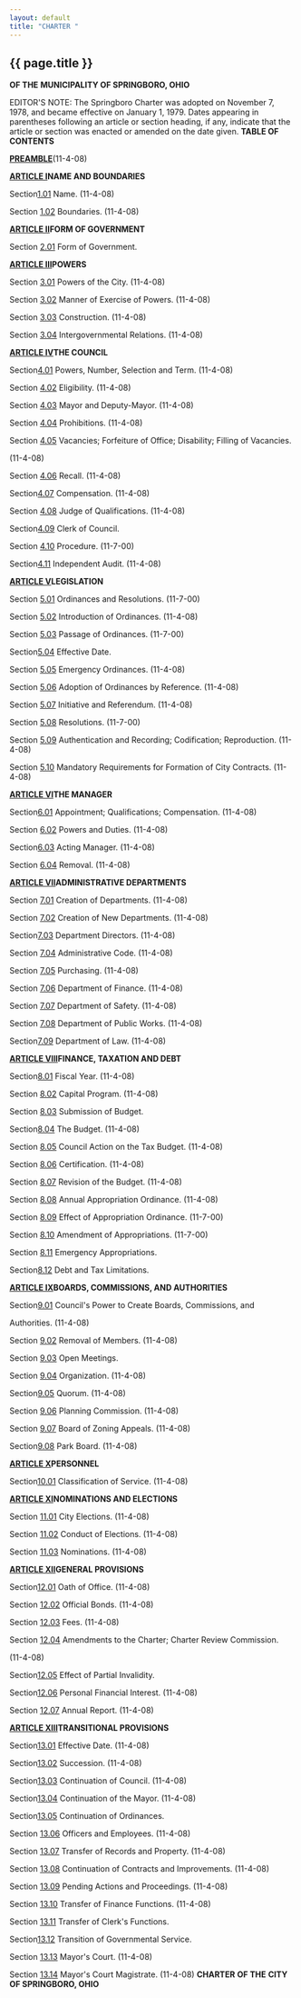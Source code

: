 ```yaml
---
layout: default 
title: "CHARTER "
---
```


{{ page.title }}
----------------

**OF THE** **MUNICIPALITY OF SPRINGBORO, OHIO**

EDITOR'S NOTE: The Springboro Charter was adopted on November 7, 1978,
and became effective on January 1, 1979. Dates appearing in parentheses
following an article or section heading, if any, indicate that the
article or section was enacted or amended on the date given. **TABLE OF
CONTENTS**

[**PREAMBLE**](13128872.html)(11-4-08)

[**ARTICLE I**](13165b88.html)**NAME AND BOUNDARIES**

Section[1.01](13189982.html) Name. (11-4-08)

Section [1.02](131c751d.html) Boundaries. (11-4-08)

[**ARTICLE II**](13202198.html)**FORM OF GOVERNMENT**

Section [2.01](1322aea2.html) Form of Government.

[**ARTICLE III**](1327d26d.html)**POWERS**

Section [3.01](13291520.html) Powers of the City. (11-4-08)

Section [3.02](132d954d.html) Manner of Exercise of Powers. (11-4-08)

Section [3.03](13312000.html) Construction. (11-4-08)

Section [3.04](13353c76.html) Intergovernmental Relations. (11-4-08)

[**ARTICLE IV**](13393825.html)**THE COUNCIL**

Section[4.01](133b6446.html) Powers, Number, Selection and Term.
(11-4-08)

Section [4.02](13415efe.html) Eligibility. (11-4-08)

Section [4.03](1346a0c0.html) Mayor and Deputy-Mayor. (11-4-08)

Section [4.04](134cdd6a.html) Prohibitions. (11-4-08)

Section [4.05](1353af4e.html) Vacancies; Forfeiture of Office;
Disability; Filling of Vacancies.

(11-4-08)

Section [4.06](135fbce2.html) Recall. (11-4-08)

Section[4.07](1368d53e.html) Compensation. (11-4-08)

Section [4.08](136daf56.html) Judge of Qualifications. (11-4-08)

Section[4.09](137207b9.html) Clerk of Council.

Section [4.10](1377099a.html) Procedure. (11-7-00)

Section[4.11](137d04dc.html) Independent Audit. (11-4-08)

[**ARTICLE V**](13823424.html)**LEGISLATION**

Section [5.01](138487ff.html) Ordinances and Resolutions. (11-7-00)

Section [5.02](1388ae2c.html) Introduction of Ordinances. (11-4-08)

Section [5.03](138cc427.html) Passage of Ordinances. (11-7-00)

Section[5.04](1391b09c.html) Effective Date.

Section [5.05](139512b4.html) Emergency Ordinances. (11-4-08)

Section [5.06](139a0d3d.html) Adoption of Ordinances by Reference.
(11-4-08)

Section [5.07](139e205d.html) Initiative and Referendum. (11-4-08)

Section [5.08](13a320fb.html) Resolutions. (11-7-00)

Section [5.09](13a76d3c.html) Authentication and Recording;
Codification; Reproduction. (11-4-08)

Section [5.10](13adf2f6.html) Mandatory Requirements for Formation of
City Contracts. (11-4-08)

[**ARTICLE VI**](13b7f2f2.html)**THE MANAGER**

Section[6.01](13b987af.html) Appointment; Qualifications; Compensation.
(11-4-08)

Section [6.02](13bd1f42.html) Powers and Duties. (11-4-08)

Section[6.03](13cc7ea4.html) Acting Manager. (11-4-08)

Section [6.04](13d04eda.html) Removal. (11-4-08)

[**ARTICLE VII**](13d8ecc9.html)**ADMINISTRATIVE DEPARTMENTS**

Section [7.01](13da2e6f.html) Creation of Departments. (11-4-08)

Section [7.02](13df4973.html) Creation of New Departments. (11-4-08)

Section[7.03](13e35385.html) Department Directors. (11-4-08)

Section [7.04](13e7a5e5.html) Administrative Code. (11-4-08)

Section [7.05](13eb6b02.html) Purchasing. (11-4-08)

Section [7.06](13efe609.html) Department of Finance. (11-4-08)

Section [7.07](13f48fb4.html) Department of Safety. (11-4-08)

Section [7.08](13f8f248.html) Department of Public Works. (11-4-08)

Section[7.09](13fcfebc.html) Department of Law. (11-4-08)

[**ARTICLE VIII**](1400af32.html)**FINANCE, TAXATION AND DEBT**

Section[8.01](14027211.html) Fiscal Year. (11-4-08)

Section [8.02](14068197.html) Capital Program. (11-4-08)

Section [8.03](1412deed.html) Submission of Budget.

Section[8.04](14163594.html) The Budget. (11-4-08)

Section [8.05](141a82d0.html) Council Action on the Tax Budget.
(11-4-08)

Section [8.06](14249a75.html) Certification. (11-4-08)

Section [8.07](1428ec8d.html) Revision of the Budget. (11-4-08)

Section [8.08](142c90dc.html) Annual Appropriation Ordinance. (11-4-08)

Section [8.09](1430202e.html) Effect of Appropriation Ordinance.
(11-7-00)

Section [8.10](14342937.html) Amendment of Appropriations. (11-7-00)

Section [8.11](1439e49c.html) Emergency Appropriations.

Section[8.12](143df2da.html) Debt and Tax Limitations.

[**ARTICLE IX**](14414401.html)**BOARDS, COMMISSIONS, AND AUTHORITIES**

Section[9.01](14437afb.html) Council's Power to Create Boards,
Commissions, and

Authorities. (11-4-08)

Section [9.02](144705ed.html) Removal of Members. (11-4-08)

Section [9.03](144b42ec.html) Open Meetings.

Section [9.04](144f7ec7.html) Organization. (11-4-08)

Section[9.05](14531062.html) Quorum. (11-4-08)

Section [9.06](1457009d.html) Planning Commission. (11-4-08)

Section [9.07](145dc9bc.html) Board of Zoning Appeals. (11-4-08)

Section[9.08](14622d18.html) Park Board. (11-4-08)

[**ARTICLE X**](14679bde.html)**PERSONNEL**

Section[10.01](1469e0bc.html) Classification of Service. (11-4-08)

[**ARTICLE XI**](147c43f6.html)**NOMINATIONS AND ELECTIONS**

Section [11.01](147e0a1f.html) City Elections. (11-4-08)

Section [11.02](1483162f.html) Conduct of Elections. (11-4-08)

Section [11.03](14879a64.html) Nominations. (11-4-08)

[**ARTICLE XII**](148c5291.html)**GENERAL PROVISIONS**

Section[12.01](148edae3.html) Oath of Office. (11-4-08)

Section [12.02](1495cea4.html) Official Bonds. (11-4-08)

Section [12.03](149a368b.html) Fees. (11-4-08)

Section [12.04](149eb3b5.html) Amendments to the Charter; Charter Review
Commission.

(11-4-08)

Section[12.05](14a46039.html) Effect of Partial Invalidity.

Section[12.06](14a85a72.html) Personal Financial Interest. (11-4-08)

Section [12.07](14ac0deb.html) Annual Report. (11-4-08)

[**ARTICLE XIII**](14b0c667.html)**TRANSITIONAL PROVISIONS**

Section[13.01](14b2fb0a.html) Effective Date. (11-4-08)

Section[13.02](14b6bb0a.html) Succession. (11-4-08)

Section[13.03](14bb022d.html) Continuation of Council. (11-4-08)

Section[13.04](14bf98c3.html) Continuation of the Mayor. (11-4-08)

Section[13.05](14c30a65.html) Continuation of Ordinances.

Section [13.06](14c7ac3d.html) Officers and Employees. (11-4-08)

Section [13.07](14cd14b3.html) Transfer of Records and Property.
(11-4-08)

Section [13.08](14d1a4bb.html) Continuation of Contracts and
Improvements. (11-4-08)

Section [13.09](14d651d5.html) Pending Actions and Proceedings.
(11-4-08)

Section [13.10](14daa15e.html) Transfer of Finance Functions. (11-4-08)

Section [13.11](14df5d15.html) Transfer of Clerk's Functions.

Section[13.12](14e3834b.html) Transition of Governmental Service.

Section [13.13](14e7acf7.html) Mayor's Court. (11-4-08)

Section [13.14](14eb4ffb.html) Mayor's Court Magistrate. (11-4-08)
**CHARTER** **OF THE** **CITY OF SPRINGBORO, OHIO**
